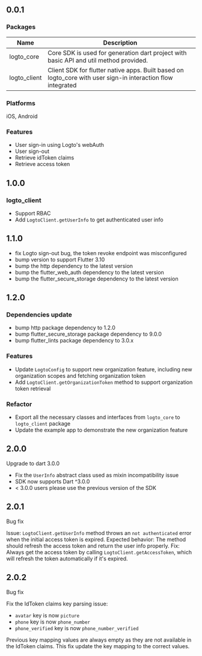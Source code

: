 ## 0.0.1

### Packages

| Name         | Description                                                                                                 |
| ------------ | ----------------------------------------------------------------------------------------------------------- |
| logto_core   | Core SDK is used for generation dart project with basic API and util method provided.                       |
| logto_client | Client SDK for flutter native apps. Built based on logto_core with user sign-in interaction flow integrated |

### Platforms

iOS, Android

### Features

- User sign-in using Logto's webAuth
- User sign-out
- Retrieve idToken claims
- Retrieve access token

## 1.0.0

### logto_client

- Support RBAC
- Add `LogtoClient.getUserInfo` to get authenticated user info

## 1.1.0

- fix Logto sign-out bug, the token revoke endpoint was misconfigured
- bump version to support Flutter 3.10
- bump the http dependency to the latest version
- bump the flutter_web_auth dependency to the latest version
- bump the flutter_secure_storage dependency to the latest version

## 1.2.0

### Dependencies update

- bump http package dependency to 1.2.0
- bump flutter_secure_storage package dependency to 9.0.0
- bump flutter_lints package dependency to 3.0.x

### Features

- Update `LogtoConfig` to support new organization feature, including new organization scopes and fetching organization token
- Add `LogtoClient.getOrganizationToken` method to support organization token retrieval

### Refactor

- Export all the necessary classes and interfaces from `logto_core` to `logto_client` package
- Update the example app to demonstrate the new organization feature

## 2.0.0

Upgrade to dart 3.0.0

- Fix the `UserInfo` abstract class used as mixin incompatibility issue
- SDK now supports Dart ^3.0.0
- < 3.0.0 users please use the previous version of the SDK

## 2.0.1

Bug fix

Issue: `LogtoClient.getUserInfo` method throws an `not authenticated` error when the initial access token is expired.
Expected behavior: The method should refresh the access token and return the user info properly.
Fix: Always get the access token by calling `LogtoClient.getAccessToken`, which will refresh the token automatically if it's expired.

## 2.0.2

Bug fix

Fix the IdToken claims key parsing issue:

- `avatar` key is now `picture`
- `phone` key is now `phone_number`
- `phone_verified` key is now `phone_number_verified`

Previous key mapping values are always empty as they are not available in the IdToken claims.
This fix update the key mapping to the correct values.
